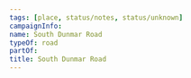```yaml
---
tags: [place, status/notes, status/unknown]
campaignInfo:
name: South Dunmar Road
typeOf: road
partOf:
title: South Dunmar Road
---
```



